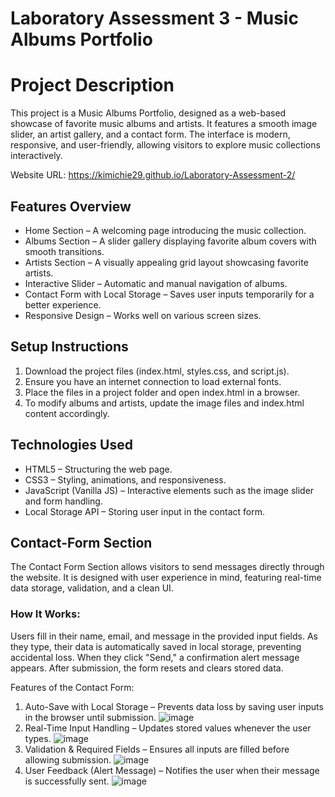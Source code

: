 # Laboratory Assessment 3 - Music Albums Portfolio


# Project Description

This project is a Music Albums Portfolio, designed as a web-based showcase of favorite music albums and artists. It features a smooth image slider, an artist gallery, and a contact form. The interface is modern, responsive, and user-friendly, allowing visitors to explore music collections interactively.

Website URL: https://kimichie29.github.io/Laboratory-Assessment-2/

## Features Overview

- Home Section – A welcoming page introducing the music collection.
- Albums Section – A slider gallery displaying favorite album covers with smooth transitions.
- Artists Section – A visually appealing grid layout showcasing favorite artists.
- Interactive Slider – Automatic and manual navigation of albums.
- Contact Form with Local Storage – Saves user inputs temporarily for a better experience.
- Responsive Design – Works well on various screen sizes.

## Setup Instructions

1. Download the project files (index.html, styles.css, and script.js).
2. Ensure you have an internet connection to load external fonts.
3. Place the files in a project folder and open index.html in a browser.
4. To modify albums and artists, update the image files and index.html content accordingly.
   
## Technologies Used
- HTML5 – Structuring the web page.
- CSS3 – Styling, animations, and responsiveness.
- JavaScript (Vanilla JS) – Interactive elements such as the image slider and form handling.
- Local Storage API – Storing user input in the contact form.

## Contact-Form Section
The Contact Form Section allows visitors to send messages directly through the website. It is designed with user experience in mind, featuring real-time data storage, validation, and a clean UI.

### How It Works:

Users fill in their name, email, and message in the provided input fields.
As they type, their data is automatically saved in local storage, preventing accidental loss.
When they click "Send," a confirmation alert message appears.
After submission, the form resets and clears stored data.

Features of the Contact Form:
1. Auto-Save with Local Storage – Prevents data loss by saving user inputs in the browser until submission.
 ![image](https://github.com/user-attachments/assets/7b659989-62c3-4503-b481-0f9ce4587c19)
2. Real-Time Input Handling – Updates stored values whenever the user types.
   ![image](https://github.com/user-attachments/assets/e5b4cd28-b199-4f3e-bf5a-97eedcfcc3a8)
3. Validation & Required Fields – Ensures all inputs are filled before allowing submission.
   ![image](https://github.com/user-attachments/assets/bd42211b-b129-4caf-8244-5577bbd5d717)
4. User Feedback (Alert Message) – Notifies the user when their message is successfully sent.
![image](https://github.com/user-attachments/assets/cf88ad2e-6a20-432f-a58b-63e87130734a)





